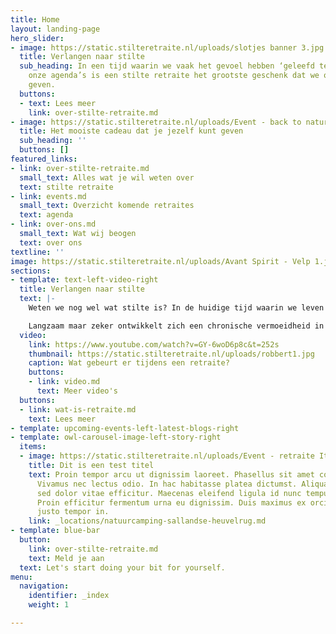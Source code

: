 ```yaml
---
title: Home
layout: landing-page
hero_slider:
- image: https://static.stilteretraite.nl/uploads/slotjes banner 3.jpg
  title: Verlangen naar stilte
  sub_heading: In een tijd waarin we vaak het gevoel hebben ‘geleefd te worden’ door
    onze agenda’s is een stilte retraite het grootste geschenk dat we onszelf kunnen
    geven.
  buttons:
  - text: Lees meer
    link: over-stilte-retraite.md
- image: https://static.stilteretraite.nl/uploads/Event - back to nature.jpg
  title: Het mooiste cadeau dat je jezelf kunt geven
  sub_heading: ''
  buttons: []
featured_links:
- link: over-stilte-retraite.md
  small_text: Alles wat je wil weten over
  text: stilte retraite
- link: events.md
  small_text: Overzicht komende retraites
  text: agenda
- link: over-ons.md
  small_text: Wat wij beogen
  text: over ons
textline: ''
image: https://static.stilteretraite.nl/uploads/Avant Spirit - Velp 1.jpg
sections:
- template: text-left-video-right
  title: Verlangen naar stilte
  text: |-
    Weten we nog wel wat stilte is? In de huidige tijd waarin we leven laten we ons zo meesleuren door het collectieve ritme, dat we het gevoel hebben ‘geleefd te worden’ door onze agenda’s. We staan onszelf nauwelijks toe om stil te staan bij waar we eigenlijk mee bezig zijn. En: of wat we aan het doen zijn nog wel klopt met waar we van binnen eigenlijk naar verlangen. Onze innerlijke fluisterstem wordt stelselmatig overstemd door de aanjager in ons.

    Langzaam maar zeker ontwikkelt zich een chronische vermoeidheid in ons, die er tijdens vakanties uitkomt, of ons narrig of ziek maakt. Nergens is het stil; niet om ons, niet in ons.
  video:
    link: https://www.youtube.com/watch?v=GY-6woD6p8c&t=252s
    thumbnail: https://static.stilteretraite.nl/uploads/robbert1.jpg
    caption: Wat gebeurt er tijdens een retraite?
    buttons:
    - link: video.md
      text: Meer video's
  buttons:
  - link: wat-is-retraite.md
    text: Lees meer
- template: upcoming-events-left-latest-blogs-right
- template: owl-carousel-image-left-story-right
  items:
  - image: https://static.stilteretraite.nl/uploads/Event - retraite Italie 2.jpg
    title: Dit is een test titel
    text: Proin tempor arcu ut dignissim laoreet. Phasellus sit amet commodo est.
      Vivamus nec lectus odio. In hac habitasse platea dictumst. Aliquam vehicula
      sed dolor vitae efficitur. Maecenas eleifend ligula id nunc tempus scelerisque.
      Proin efficitur fermentum urna eu dignissim. Duis maximus ex orci, nec sodales
      justo tempor in.
    link: _locations/natuurcamping-sallandse-heuvelrug.md
- template: blue-bar
  button:
    link: over-stilte-retraite.md
    text: Meld je aan
  text: Let's start doing your bit for yourself.
menu:
  navigation:
    identifier: _index
    weight: 1

---
```


